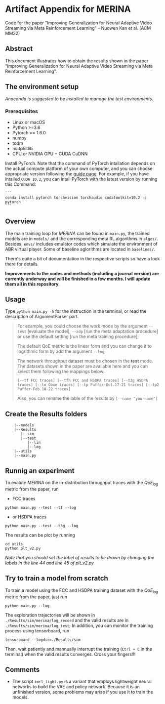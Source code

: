 # Artifact Appendix for MERINA 
Code for the paper "Improving Generalization for Neural Adaptive Video Streaming via Meta Reinforcement Learning" - Nuowen Kan et al. (ACM MM22)

## Abstract
This document illustrates how to obtain the results shown in the paper "Improving Generalization for Neural Adaptive Video Streaming via Meta Reinforcement Learning".

## The environment setup

_Anaconda is suggested to be installed to manage the test environments._

### Prerequisites
- Linux or macOS
- Python >=3.6
- Pytorch >= 1.6.0
- numpy
- tqdm
- matplotlib
- CPU or NVIDIA GPU + CUDA CuDNN

Install PyTorch. Note that the command of PyTorch intallation depends on the actual compute platform of your own computer, and you can choose appropriate version following the [guide page](https://pytorch.org/get-started/locally/). For example, if you have intalled `CUDA 10.2`, you can intall PyTorch with the latest version by running this Command:

    ```
    conda install pytorch torchvision torchaudio cudatoolkit=10.2 -c pytorch
    ```

## Overview
The main training loop for _MERINA_ can be found in ```main.py```, the trained models are in ```models/``` and the corresponding meta RL algorithms in ```algos/```. Besides, ```envs/``` includes emulator codes which simulate the environment of ABR virtual player. Some of baseline aglorithms are located in ```baselines/```.

There's quite a bit of documentation in the respective scripts so have a look there for details. 

__Improvements to the codes and methods (including a journal version) are currently underway  and will be finished in a few months. I will update them all in this repository.__

## Usage
Type ```python main.py -h``` for the instruction in the terminal, or read the description of ArgumentParser part.

> For example, you could choose the work mode by the argument ```--test``` [evaluate the model], ```--adp``` [run the meta adaptation procedure] or use the default setting [run the meta training procedure]; 
> 
> The default QoE metric is the linear form and you can change it to logrithmic form by add the argument ```--log```;
>
> The network throughput dataset must be chosen in the __test__ mode. The datasets shown in the paper are available here and you can select them following the mappings below:
> 
> ```[--tf FCC traces] [--tfh FCC and HSDPA traces] [--t3g HSDPA traces] [--to Oboe traces] [--tp Puffer-Oct.17-21 traces] [--tp2 Puffer-Feb.18-22 traces]```
>
> Also, you can rename the lable of the results by ```[--name "yourname"]```

## Create the Results folders
``` 
    |--models
    |--Results
       |--sim
       |--test
          |--lin
          |--log
    |--utils
    |--main.py
```

## Runnig an experiment
To evalute _MERINA_ on the in-distribution throughput traces with the $QoE_{log}$ metric from the paper, run

- FCC traces 
```
python main.py --test --tf --log
``` 

- or HSDPA traces
```
python main.py --test --t3g --log
```

The results can be plot by running
```
cd utils
python plt_v2.py
```
_Note that you should set the label of results to be drawn by changing the labels in the line 44 and line 45 of plt_v2.py_

## Try to train a model from scratch

To train a model using the FCC and HSDPA training dataset with the $QoE_{log}$ metric from the paper, just run
```
python main.py --log
```
The exploration trajectories will be shown in ```./Results/sim/merina/log_record``` and the valid results are in ```./Results/sim/merina/log_test```; In addition, you can monitor the training process using tensorboard, run
```
tensorboard --logdir=./Results/sim
```

Then, wait patiently and mannually interrupt the training (```Ctrl + C``` in the terminal) when the valid results converges. Cross your fingers!!!

## Comments

- The script ```imrl_light.py``` is a variant that employs lightweight neural networks to build the VAE and policy network. Because it is an unfinished version, some problems may arise if you use it to train the models.